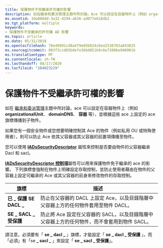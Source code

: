 ```yaml
---
title: 保護物件不受繼承許可權的影響
description: 如在繼承和委派管理主題中所討論，Ace 可以設定在容器物件上（例如 organizationalUnit、domainDNS、容器等），並根據這些 Ace 上設定的 ACE 旗標傳播到子物件。
ms.assetid: 3da000dd-3a32-4294-a636-ad077e618db2
ms.tgt_platform: multiple
keywords:
- 保護物件不受繼承的許可權 AD 影響
ms.topic: article
ms.date: 05/31/2018
ms.openlocfilehash: 78e49991cd8a479e05b024c6ea2538783a843025
ms.sourcegitcommit: 803f3ccd65bdefe36bd851b9c6e7280be9489016
ms.translationtype: MT
ms.contentlocale: zh-TW
ms.lasthandoff: 08/17/2020
ms.locfileid: "104023229"
---
```

# <a name="protecting-objects-from-the-effects-of-inherited-rights"></a>保護物件不受繼承許可權的影響

如在 [繼承和委派管理](inheritance-and-delegation-of-administration.md)主題中所討論，ace 可以設定在容器物件上（例如 **organizationalUnit**、 **domainDNS**、 **容器** 等），並根據這些 ace 上設定的 ace 旗標傳播到子物件。

如果您有一個安全物件或您想要明確控制其 Ace 的物件（例如私用 OU 或特殊使用者），則可以防止 Ace 依其父容器或其父容器的前置項傳播至物件。

您可以使用 [**IADsSecurityDescriptor**](/windows/desktop/ADSI/iadssecuritydescriptor-property-methods) 屬性來控制是否要由物件的父容器繼承 Dacl 和 sacl。

[**IADsSecurityDescriptor 控制項**](/windows/desktop/ADSI/iadssecuritydescriptor-property-methods)屬性可以用來保護物件免于繼承的 ace 的影響。 下列旗標會強制在物件上明確設定存取控制，並防止使用者藉由在物件的父容器上設定可繼承的 Ace 或其父容器的前身來修改物件的存取控制。



| 旗標                               | 描述                                                                                                                                                                     |
|------------------------------------|---------------------------------------------------------------------------------------------------------------------------------------------------------------------------------|
| **已 \_ 保護 SE DACL \_**<br/> | 防止在父容器的 DACL 上設定 Ace，以及目錄階層中父容器上方的任何物件套用至物件 DACL。<br/> |
| **SE \_ SACL \_ 受保護**<br/> | 防止將 Ace 設定在父容器的 SACL，以及目錄階層中父容器上方的任何物件，而不會套用到物件 SACL。<br/> |



 

請注意，必須要有「 **se \_ dacl \_** 」旗標，才能設定「 **se \_ dacl \_ 受保護** 」，而「必須」有「se **\_ sacl \_** 」來設定「 **se \_ sacl \_ 受保護**」。

 

